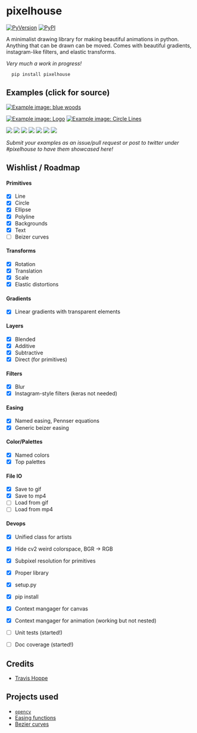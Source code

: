 # pixelhouse

[![PyVersion](https://img.shields.io/pypi/pyversions/pixelhouse.svg)](https://img.shields.io/pypi/pyversions/pixelhouse.svg)
[![PyPI](https://img.shields.io/pypi/v/pixelhouse.svg)](https://pypi.python.org/pypi/pixelhouse)

A minimalist drawing library for making beautiful animations in python.
Anything that can be drawn can be moved.  Comes with beautiful gradients, instagram-like filters, and elastic transforms.

_Very much a work in progress!_

      pip install pixelhouse

## Examples (click for source)

[![Example image: blue woods](examples/blue_woods.png)](examples/blue_woods.py)

[![Example image: Logo](examples/logo_pixelhouse.png)](examples/logo_pixelhouse.py)
[![Example image: Circle Lines](examples/circle_lines.png)](examples/circle_lines.py)

[![](examples/simple_circles.png)](examples/small_demos.py)
[![](examples/teyleen_982.png)](examples/small_demos.py)
[![](examples/teyleen_116.png)](examples/small_demos.py)
[![](examples/moving_circles.gif)](examples/small_demos.py)
[![](examples/checkerboard.gif)](examples/small_demos.py)
[![](examples/pacman.gif)](examples/small_demos.py)
[![](examples/timer.gif)](examples/small_demos.py)


_Submit your examples as an issue/pull request or post to twitter under #pixelhouse to have them showcased here!_

## Wishlist / Roadmap

#### Primitives 
+ [x] Line
+ [x] Circle
+ [x] Ellipse
+ [x] Polyline
+ [x] Backgrounds
+ [x] Text
+ [ ] Beizer curves

#### Transforms
+ [x] Rotation
+ [x] Translation
+ [x] Scale
+ [x] Elastic distortions

#### Gradients
+ [x] Linear gradients with transparent elements

#### Layers
+ [x] Blended
+ [x] Additive
+ [x] Subtractive
+ [x] Direct (for primitives)

#### Filters
+ [x] Blur
+ [x] Instagram-style filters (keras not needed)

#### Easing
+ [x] Named easing, Pennser equations
+ [x] Generic beizer easing

#### Color/Palettes
+ [x] Named colors
+ [x] Top palettes

#### File IO
+ [x] Save to gif
+ [x] Save to mp4 
+ [ ] Load from gif
+ [ ] Load from mp4

#### Devops
+ [x] Unified class for artists
+ [x] Hide cv2 weird colorspace, BGR -> RGB
+ [x] Subpixel resolution for primitives
+ [x] Proper library
+ [x] setup.py
+ [x] pip install
+ [x] Context mangager for canvas
+ [x] Context mangager for animation (working but not nested)
+ [ ] Unit tests (started!)
+ [ ] Doc coverage (started!)


## Credits

+ [Travis Hoppe](https://twitter.com/metasemantic?lang=en)

## Projects used 

+ [`opencv`](https://opencv.org/)
+ [Easing functions](https://github.com/semitable/easing-functions)
+ [Bezier curves](https://github.com/reptillicus/Bezier)

